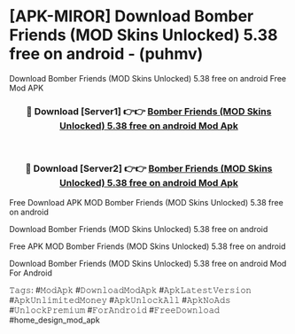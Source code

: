 # [APK-MIROR] Download Bomber Friends (MOD Skins Unlocked) 5.38 free on android - (puhmv)
Download Bomber Friends (MOD Skins Unlocked) 5.38 free on android Free Mod APK

<div align="center">
<h3>🔴 Download [Server1] 👉👉 <a href="https://apk-comot.site?title=Bomber_Friends_(MOD_Skins_Unlocked)_5.38_free_on_android">Bomber Friends (MOD Skins Unlocked) 5.38 free on android Mod Apk</a></h3><br>

<h3>🔴 Download [Server2] 👉👉 <a href="https://apk-comot.site?title=Bomber_Friends_(MOD_Skins_Unlocked)_5.38_free_on_android">Bomber Friends (MOD Skins Unlocked) 5.38 free on android Mod Apk</a></h3>
</div>


Free Download APK MOD Bomber Friends (MOD Skins Unlocked) 5.38 free on android

Download Bomber Friends (MOD Skins Unlocked) 5.38 free on android 

Free APK MOD Bomber Friends (MOD Skins Unlocked) 5.38 free on android 

Download Bomber Friends (MOD Skins Unlocked) 5.38 free on android Mod For Android

𝚃𝚊𝚐𝚜: #𝙼𝚘𝚍𝙰𝚙𝚔 #𝙳𝚘𝚠𝚗𝚕𝚘𝚊𝚍𝙼𝚘𝚍𝙰𝚙𝚔 #𝙰𝚙𝚔𝙻𝚊𝚝𝚎𝚜𝚝𝚅𝚎𝚛𝚜𝚒𝚘𝚗 #𝙰𝚙𝚔𝚄𝚗𝚕𝚒𝚖𝚒𝚝𝚎𝚍𝙼𝚘𝚗𝚎𝚢 #𝙰𝚙𝚔𝚄𝚗𝚕𝚘𝚌𝚔𝙰𝚕𝚕 #𝙰𝚙𝚔𝙽𝚘𝙰𝚍𝚜 #𝚄𝚗𝚕𝚘𝚌𝚔𝙿𝚛𝚎𝚖𝚒𝚞𝚖 #𝙵𝚘𝚛𝙰𝚗𝚍𝚛𝚘𝚒𝚍 #𝙵𝚛𝚎𝚎𝙳𝚘𝚠𝚗𝚕𝚘𝚊𝚍 #home_design_mod_apk